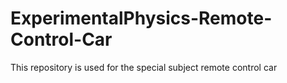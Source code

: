 # ExperimentalPhysics-Remote-Control-Car
This repository is used for the special subject remote control car
